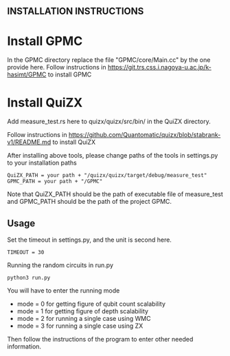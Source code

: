 ## INSTALLATION INSTRUCTIONS

# Install GPMC

In the GPMC directory replace the file "GPMC/core/Main.cc" by the one provide here.
Follow instructions in https://git.trs.css.i.nagoya-u.ac.jp/k-hasimt/GPMC to install GPMC 

# Install QuiZX

Add measure_test.rs here to quizx/quizx/src/bin/ in the QuiZX directory.

Follow instructions in https://github.com/Quantomatic/quizx/blob/stabrank-v1/README.md to install QuiZX

After installing above tools,
please change paths of the tools in settings.py to your installation paths
```
QuiZX_PATH = your path + "/quizx/quizx/target/debug/measure_test"
GPMC_PATH = your path + "/GPMC"
``` 
Note that QuiZX_PATH should be the path of executable file of measure_test and GPMC_PATH should be the path of the project GPMC.

## Usage
Set the timeout in settings.py, and the unit is second here.
```
TIMEOUT = 30
```
Running the random circuits in run.py

```
python3 run.py 
```
You will have to enter the running mode
- mode = 0 for getting figure of qubit count scalability
- mode = 1 for getting figure of depth scalability
- mode = 2 for running a single case using WMC
- mode = 3 for running a single case using ZX

Then follow the instructions of the program to enter other needed information.

